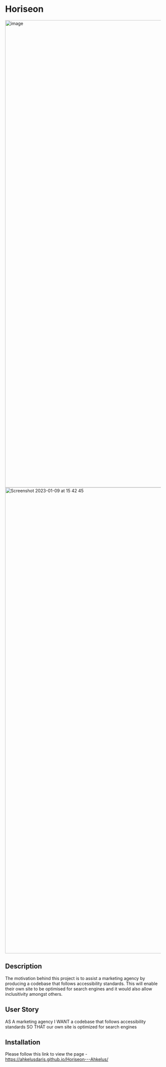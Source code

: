 # Horiseon

<img width="1512" alt="image" src="https://user-images.githubusercontent.com/91914797/211347803-64edf6ad-9c50-4b75-b390-c6043e02f840.png">
<img width="1508" alt="Screenshot 2023-01-09 at 15 42 45" src="https://user-images.githubusercontent.com/91914797/211348098-8cc98ada-146a-423c-9947-33dad44b1d04.png">

## Description

The motivation behind this project is to assist a marketing agency by producing a codebase that follows accessibility standards. This will enable their own site to be optimised for search engines and it would also allow inclusitivity amongst others.

## User Story

AS A marketing agency
I WANT a codebase that follows accessibility standards
SO THAT our own site is optimized for search engines

## Installation

Please follow this link to view the page - https://ahkelusdaris.github.io/Horiseon---Ahkelus/
